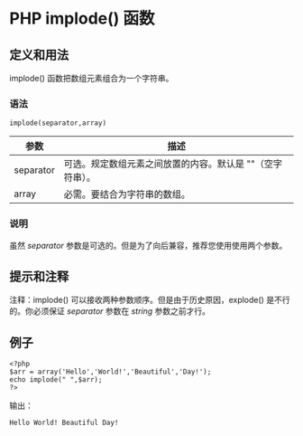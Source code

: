 # PHP implode() 函数



## 定义和用法

implode() 函数把数组元素组合为一个字符串。

### 语法

```
implode(separator,array)
```

| 参数 | 描述 |
| --- | --- |
| separator | 可选。规定数组元素之间放置的内容。默认是 ""（空字符串）。 |
| array | 必需。要结合为字符串的数组。 |

### 说明

虽然 _separator_ 参数是可选的。但是为了向后兼容，推荐您使用使用两个参数。

## 提示和注释

注释：implode() 可以接收两种参数顺序。但是由于历史原因，explode() 是不行的。你必须保证 _separator_ 参数在 _string_ 参数之前才行。

## 例子

```
<?php
$arr = array('Hello','World!','Beautiful','Day!');
echo implode(" ",$arr);
?>
```

输出：

```
Hello World! Beautiful Day!
```



